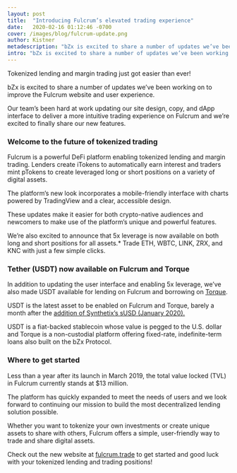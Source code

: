 ```yaml
---
layout: post
title:  "Introducing Fulcrum’s elevated trading experience"
date:   2020-02-16 01:12:46 -0700
cover: /images/blog/fulcrum-update.png
author: Kistner
metadescription: "bZx is excited to share a number of updates we’ve been working on to improve the Fulcrum website and user experience"
intro: "bZx is excited to share a number of updates we’ve been working on to improve the Fulcrum website and user experience"
---
```

Tokenized lending and margin trading just got easier than ever!

bZx is excited to share a number of updates we’ve been working on to improve the Fulcrum website and user experience.

Our team’s been hard at work updating our site design, copy, and dApp interface to deliver a more intuitive trading experience on Fulcrum and we’re excited to finally share our new features.

### Welcome to the future of tokenized trading

Fulcrum is a powerful DeFi platform enabling tokenized lending and margin trading. Lenders create iTokens to automatically earn interest and traders mint pTokens to create leveraged long or short positions on a variety of digital assets.

The platform’s new look incorporates a mobile-friendly interface with charts powered by TradingView and a clear, accessible design.

These updates make it easier for both crypto-native audiences and newcomers to make use of the platform’s unique and powerful features.

We’re also excited to announce that 5x leverage is now available on both long and short positions for all assets.* Trade ETH, WBTC, LINK, ZRX, and KNC with just a few simple clicks.

### Tether (USDT) now available on Fulcrum and Torque

In addition to updating the user interface and enabling 5x leverage, we’ve also made USDT available for lending on Fulcrum and borrowing on [Torque](https://torque.loans/#/).

USDT is the latest asset to be enabled on Fulcrum and Torque, barely a month after the [addition of Synthetix’s sUSD (January 2020).](https://bzx.network/blog/susd)

USDT is a fiat-backed stablecoin whose value is pegged to the U.S. dollar and Torque is a non-custodial platform offering fixed-rate, indefinite-term loans also built on the bZx Protocol.

### Where to get started

Less than a year after its launch in March 2019, the total value locked (TVL) in Fulcrum currently stands at $13 million.

The platform has quickly expanded to meet the needs of users and we look forward to continuing our mission to build the most decentralized lending solution possible.

Whether you want to tokenize your own investments or create unique assets to share with others, Fulcrum offers a simple, user-friendly way to trade and share digital assets.

Check out the new website at [fulcrum.trade](https://fulcrum.trade/) to get started and good luck with your tokenized lending and trading positions!
